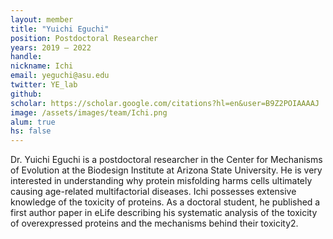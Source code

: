```yaml
---
layout: member
title: "Yuichi Eguchi"
position: Postdoctoral Researcher
years: 2019 – 2022
handle: 
nickname: Ichi
email: yeguchi@asu.edu
twitter: YE_lab
github: 
scholar: https://scholar.google.com/citations?hl=en&user=B9Z2POIAAAAJ
image: /assets/images/team/Ichi.png
alum: true
hs: false
---
```

Dr. Yuichi Eguchi is a postdoctoral researcher in the Center for Mechanisms of Evolution at the Biodesign Institute at Arizona State University. He is very interested in understanding why protein misfolding harms cells ultimately causing age-related multifactorial diseases. Ichi possesses extensive knowledge of the toxicity of proteins. As a doctoral student, he published a first author paper in eLife describing his systematic analysis of the toxicity of overexpressed proteins and the mechanisms behind their toxicity2. 

